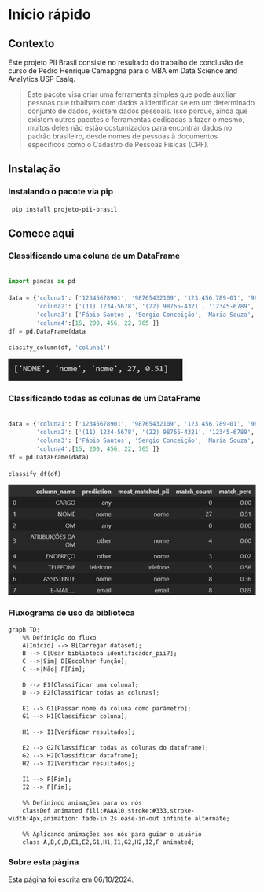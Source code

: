 # Início rápido

## Contexto

 Este projeto PII Brasil consiste no resultado do trabalho de conclusão de curso de Pedro Henrique Camapgna para o MBA em Data Science and Analytics USP Esalq. 

> Este pacote visa criar uma ferramenta simples que pode auxiliar pessoas que trbalham com dados a identificar se em um determinado conjunto de dados, existem dados pessoais. Isso porque, ainda que existem outros pacotes e ferramentas dedicadas a fazer o mesmo, muitos deles não estão costumizados para encontrar dados no padrão brasileiro, desde nomes de pessoas à documentos específicos como o Cadastro de Pessoas Físicas (CPF).



## Instalação 

### Instalando o pacote via pip

<code> pip install projeto-pii-brasil </code>

## Comece aqui

### Classificando uma coluna de um DataFrame

```python

import pandas as pd

data = {'coluna1': ['12345678901', '98765432109', '123.456.789-01', '987.654.321-09', '123.456.789.01'],
        'coluna2': ['(11) 1234-5678', '(22) 98765-4321', '12345-6789', '98765-4321', '11 12345-6789'],
        'coluna3': ['Fábio Santos', 'Sergio Conceição', 'Maria Souza', 'João Rodrigues', 'Richard Tomiaka' ],
        'coluna4':[15, 200, 456, 22, 765 ]}
df = pd.DataFrame(data

clasify_column(df, 'coluna1')

```

![](assets\classify_column_result.png)

### Classificando todas as colunas de um DataFrame

```python

data = {'coluna1': ['12345678901', '98765432109', '123.456.789-01', '987.654.321-09', '123.456.789.01'],
        'coluna2': ['(11) 1234-5678', '(22) 98765-4321', '12345-6789', '98765-4321', '11 12345-6789'],
        'coluna3': ['Fábio Santos', 'Sergio Conceição', 'Maria Souza', 'João Rodrigues', 'Richard Tomiaka' ],
        'coluna4':[15, 200, 456, 22, 765 ]}
df = pd.DataFrame(data)

classify_df(df)

```
![](assets\classify_df_result.png)

### Fluxograma de uso da biblioteca

```mermaid
graph TD;
    %% Definição do fluxo
    A[Início] --> B[Carregar dataset];
    B --> C[Usar biblioteca identificador_pii?];
    C -->|Sim| D[Escolher função];
    C -->|Não| F[Fim];
    
    D --> E1[Classificar uma coluna];
    D --> E2[Classificar todas as colunas];
    
    E1 --> G1[Passar nome da coluna como parâmetro];
    G1 --> H1[Classificar coluna];
    
    H1 --> I1[Verificar resultados];

    E2 --> G2[Classificar todas as colunas do dataframe];
    G2 --> H2[Classificar dataframe];
    H2 --> I2[Verificar resultados];

    I1 --> F[Fim];
    I2 --> F[Fim];

    %% Definindo animações para os nós
    classDef animated fill:#AAA10,stroke:#333,stroke-width:4px,animation: fade-in 2s ease-in-out infinite alternate;

    %% Aplicando animações aos nós para guiar o usuário
    class A,B,C,D,E1,E2,G1,H1,I1,G2,H2,I2,F animated;

```



### Sobre esta página

Esta página foi escrita em 06/10/2024. 